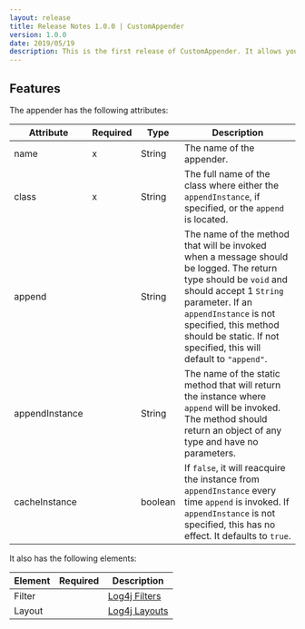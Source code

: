 ```yaml
---
layout: release
title: Release Notes 1.0.0 | CustomAppender
version: 1.0.0
date: 2019/05/19
description: This is the first release of CustomAppender. It allows you to easily create your own Log4j appender.
---
```


## Features

The appender has the following attributes:

| Attribute | Required | Type | Description |
| --- | --- | --- | --- |
| name | x | String | The name of the appender. |
| class | x | String | The full name of the class where either the `appendInstance`, if specified, or the `append` is located. |
| append | | String | The name of the method that will be invoked when a message should be logged. The return type should be `void` and should accept 1 `String` parameter. If an `appendInstance` is not specified, this method should be static. If not specified, this will default to `"append"`. |
| appendInstance | | String | The name of the static method that will return the instance where `append` will be invoked. The method should return an object of any type and have no parameters. |
| cacheInstance | | boolean | If `false`, it will reacquire the instance from `appendInstance` every time `append` is invoked. If `appendInstance` is not specified, this has no effect. It defaults to `true`. |

It also has the following elements:

| Element | Required | Description |
| --- | --- | --- |
| Filter | | [Log4j Filters](https://logging.apache.org/log4j/2.0/manual/filters.html) |
| Layout | | [Log4j Layouts](https://logging.apache.org/log4j/2.x/manual/layouts.html) |